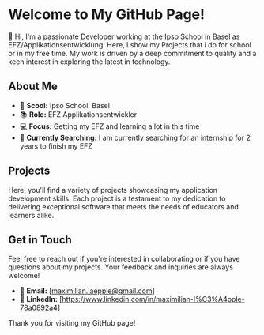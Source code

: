# Welcome to My GitHub Page!

👋 Hi, I'm a passionate Developer working at the Ipso School in Basel as EFZ/Applikationsentwicklung. Here, I show my Projects that i do for school or in my free time. My work is driven by a deep commitment to quality and a keen interest in exploring the latest in technology.

## About Me

- 🏫 **Scool:** Ipso School, Basel
- 📚 **Role:** EFZ Applikationsentwickler
- 💻 **Focus:** Getting my EFZ and learning a lot in this time
- 🌱 **Currently Searching:** I am currently searching for an internship for 2 years to finish my EFZ

## Projects

Here, you'll find a variety of projects showcasing my application development skills. Each project is a testament to my dedication to delivering exceptional software that meets the needs of educators and learners alike.

## Get in Touch

Feel free to reach out if you're interested in collaborating or if you have questions about my projects. Your feedback and inquiries are always welcome!

- 📧 **Email:** [maximilian.laepple@gmail.com]
- 💼 **LinkedIn:** [https://www.linkedin.com/in/maximilian-l%C3%A4pple-78a0892a4]

Thank you for visiting my GitHub page!
